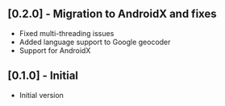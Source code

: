 ## [0.2.0] - Migration to AndroidX and fixes

* Fixed multi-threading issues
* Added language support to Google geocoder
* Support for AndroidX

## [0.1.0] - Initial

* Initial version
